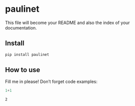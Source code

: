 paulinet
================

<!-- WARNING: THIS FILE WAS AUTOGENERATED! DO NOT EDIT! -->

This file will become your README and also the index of your
documentation.

## Install

``` sh
pip install paulinet
```

## How to use

Fill me in please! Don’t forget code examples:

``` python
1+1
```

    2
